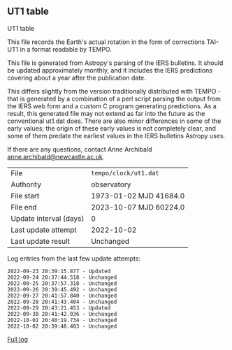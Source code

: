 
## UT1 table

UT1 table

This file records the Earth's actual rotation in the form of
corrections TAI-UT1 in a format readable by TEMPO.

This file is generated from Astropy's parsing of the IERS
bulletins. It should be updated approximately monthly, and it
includes the IERS predictions covering about a year after the
publication date.

This differs slightly from the version traditionally distributed
with TEMPO - that is generated by a combination of a perl script
parsing the output from the IERS web form and a custom C program
generating predictions. As a result, this generated file may not
extend as far into the future as the conventional ut1.dat does.
There are also minor differences in some of the early values; the
origin of these early values is not completely clear, and some of
them predate the earliest values in the IERS bulletins Astropy uses.

If there are any questions, contact Anne Archibald
<anne.archibald@newcastle.ac.uk>.

|     |     |
|:--- |:--- |
| File | `tempo/clock/ut1.dat` |
| Authority | observatory |
| File start | 1973-01-02 MJD 41684.0 |
| File end | 2023-10-07 MJD 60224.0 |
| Update interval (days) | 0 |
| Last update attempt | 2022-10-02 |
| Last update result | Unchanged |

Log entries from the last few update attempts:
```
2022-09-23 20:39:15.877 - Updated
2022-09-24 20:37:44.518 - Unchanged
2022-09-25 20:37:57.318 - Unchanged
2022-09-26 20:39:45.492 - Unchanged
2022-09-27 20:41:57.840 - Unchanged
2022-09-28 20:41:43.404 - Unchanged
2022-09-29 20:43:21.453 - Updated
2022-09-30 20:41:42.036 - Unchanged
2022-10-01 20:40:19.734 - Unchanged
2022-10-02 20:39:48.403 - Unchanged
```
[Full log](https://raw.githubusercontent.com/ipta/pulsar-clock-corrections/main/log/tempo/clock/ut1.dat.log)
